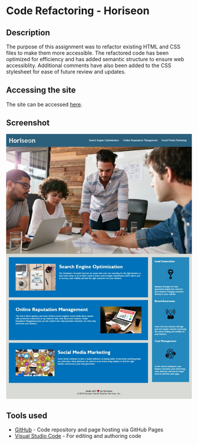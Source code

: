 # Code Refactoring - Horiseon

## Description   

The purpose of this assignment was to refactor existing HTML and CSS files to make them more accessible. The refactored code has been optimized for efficiency and has added semantic structure to ensure web accessiblity. Additional comments have also been added to the CSS stylesheet for ease of future review and updates.

## Accessing the site
The site can be accessed [here](https://j-okeefe.github.io/CodeRefactor-Horiseon/).

## Screenshot

![Screenshot](https://github.com/j-okeefe/CodeRefactor-Horiseon/blob/main/assets/images/screenshot.jpeg)

## Tools used
* [GitHub](https://github.com/) - Code repository and page hosting via GitHub Pages
* [Visual Studio Code](https://code.visualstudio.com/) - For editing and authoring code